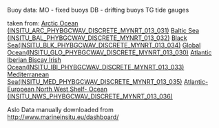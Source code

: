 Buoy data:
MO - fixed buoys
DB - drifting buoys
TG tide gauges

taken from:
[Arctic Ocean (INSITU_ARC_PHYBGCWAV_DISCRETE_MYNRT_013_031)](https://data.marine.copernicus.eu/product/INSITU_ARC_PHYBGCWAV_DISCRETE_MYNRT_013_031/description)
[Baltic Sea (INSITU_BAL_PHYBGCWAV_DISCRETE_MYNRT_013_032)](https://data.marine.copernicus.eu/product/INSITU_BAL_PHYBGCWAV_DISCRETE_MYNRT_013_032/services)
[Black Sea(INSITU_BLK_PHYBGCWAV_DISCRETE_MYNRT_013_034)](https://data.marine.copernicus.eu/product/INSITU_BLK_PHYBGCWAV_DISCRETE_MYNRT_013_034/services)
[Global Ocean(INSITU_GLO_PHYBGCWAV_DISCRETE_MYNRT_013_030)](https://data.marine.copernicus.eu/product/INSITU_GLO_PHYBGCWAV_DISCRETE_MYNRT_013_030/description)
[Atlantic Iberian Biscay Irish Ocean(INSITU_IBI_PHYBGCWAV_DISCRETE_MYNRT_013_033)](https://data.marine.copernicus.eu/product/INSITU_IBI_PHYBGCWAV_DISCRETE_MYNRT_013_033/description)
[Mediterranean Sea(INSITU_MED_PHYBGCWAV_DISCRETE_MYNRT_013_035)](https://data.marine.copernicus.eu/product/INSITU_MED_PHYBGCWAV_DISCRETE_MYNRT_013_035/description)
[Atlantic- European North West Shelf- Ocean (INSITU_NWS_PHYBGCWAV_DISCRETE_MYNRT_013_036)](https://data.marine.copernicus.eu/product/INSITU_NWS_PHYBGCWAV_DISCRETE_MYNRT_013_036/description)


Aslo
Data manually downloaded from http://www.marineinsitu.eu/dashboard/
